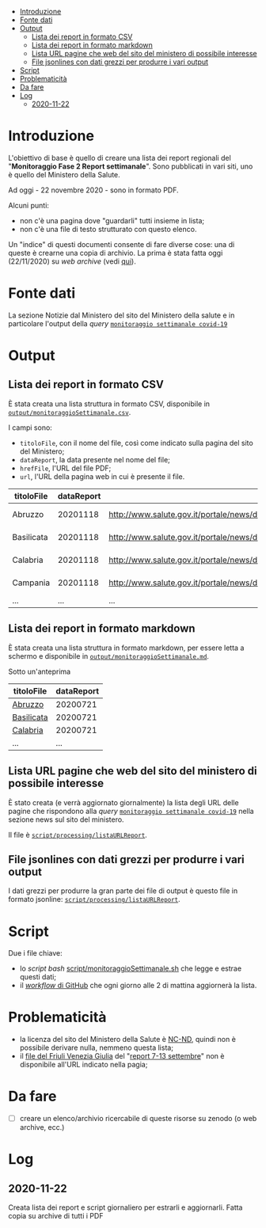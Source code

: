 - [Introduzione](#introduzione)
- [Fonte dati](#fonte-dati)
- [Output](#output)
  - [Lista dei report in formato CSV](#lista-dei-report-in-formato-csv)
  - [Lista dei report in formato markdown](#lista-dei-report-in-formato-markdown)
  - [Lista URL pagine che web del sito del ministero di possibile interesse](#lista-url-pagine-che-web-del-sito-del-ministero-di-possibile-interesse)
  - [File jsonlines con dati grezzi per produrre i vari output](#file-jsonlines-con-dati-grezzi-per-produrre-i-vari-output)
- [Script](#script)
- [Problematicità](#problematicità)
- [Da fare](#da-fare)
- [Log](#log)
  - [2020-11-22](#2020-11-22)

# Introduzione

L'obiettivo di base è quello di creare una lista dei report regionali del "**Monitoraggio Fase 2 Report settimanale**". Sono pubblicati in vari siti, uno è quello del Ministero della Salute.

Ad oggi - 22 novembre 2020 - sono in formato PDF.

Alcuni punti:

- non c'è una pagina dove "guardarli" tutti insieme in lista;
- non c'è una file di testo strutturato con questo elenco.

Un "indice" di questi documenti consente di fare diverse cose: una di queste è crearne una copia di archivio. La prima è stata fatta oggi (22/11/2020) su *web archive* (vedi [qui](https://i.imgur.com/K9Mkroe.png)).

# Fonte dati

La sezione Notizie dal Ministero del sito del Ministero della salute e in particolare l'output della *query* [`monitoraggio settimanale covid-19`](http://cerca.ministerosalute.it/search?ulang=it&proxystylesheet=notiziePORT_front-end&access=p&sort=date%3AD%3AS%3Ad1&wc=200&ud=1&entqr=3&output=xml_no_dtd&filter=p&q=monitoraggio%20settimanale%20covid-19&site=notiziePORT_collection&wc_mc=1&oe=UTF-8&tlen=2048&getfields=*&client=notiziePORT_front-end&ie=UTF-8&entqrm=0&start=0)

# Output

## Lista dei report in formato CSV

È stata creata una lista struttura in formato CSV, disponibile in [`output/monitoraggioSettimanale.csv`](output/monitoraggioSettimanale.csv).

I campi sono:

- `titoloFile`, con il nome del file, così come indicato sulla pagina del sito del Ministero;
- `dataReport`, la data presente nel nome del file;
- `hrefFile`, l'URL del file PDF;
- `url`, l'URL della pagina web in cui è presente il file.

| titoloFile | dataReport | hrefFile | url |
| --- | --- | --- | --- |
| Abruzzo | 20201118 | http://www.salute.gov.it/portale/news/documenti/Epi_aggiornamenti/Epi_aggiornamento_Abruzzo_20201118.pdf | http://www.salute.gov.it/portale/news/p3_2_1_1_1.jsp?lingua=italiano&menu=notizie&p=dalministero&id=5182 |
| Basilicata | 20201118 | http://www.salute.gov.it/portale/news/documenti/Epi_aggiornamenti/Epi_aggiornamento_Basilicata_20201118.pdf | http://www.salute.gov.it/portale/news/p3_2_1_1_1.jsp?lingua=italiano&menu=notizie&p=dalministero&id=5182 |
| Calabria | 20201118 | http://www.salute.gov.it/portale/news/documenti/Epi_aggiornamenti/Epi_aggiornamento_Calabria_20201118.pdf | http://www.salute.gov.it/portale/news/p3_2_1_1_1.jsp?lingua=italiano&menu=notizie&p=dalministero&id=5182 |
| Campania | 20201118 | http://www.salute.gov.it/portale/news/documenti/Epi_aggiornamenti/Epi_aggiornamento_Campania_20201118.pdf | http://www.salute.gov.it/portale/news/p3_2_1_1_1.jsp?lingua=italiano&menu=notizie&p=dalministero&id=5182 |
| ... | ... | ... | ... |

## Lista dei report in formato markdown

È stata creata una lista struttura in formato markdown, per essere letta a schermo e disponibile in [`output/monitoraggioSettimanale.md`](output/monitoraggioSettimanale.md).

Sotto un'anteprima

| titoloFile | dataReport |
| --- | --- |
| [Abruzzo](http://www.salute.gov.it/portale/news/documenti/Epi_aggiornamenti/Abruzzo_20200721.pdf) | 20200721 |
| [Basilicata](http://www.salute.gov.it/portale/news/documenti/Epi_aggiornamenti/Basilicata_20200721.pdf) | 20200721 |
| [Calabria](http://www.salute.gov.it/portale/news/documenti/Epi_aggiornamenti/Calabria_20200721.pdf) | 20200721 |
| ... | ... |

## Lista URL pagine che web del sito del ministero di possibile interesse

È stato creata (e verrà aggiornato giornalmente) la lista degli URL delle pagine che rispondono alla *query* [`monitoraggio settimanale covid-19`](http://cerca.ministerosalute.it/search?ulang=it&proxystylesheet=notiziePORT_front-end&access=p&sort=date%3AD%3AS%3Ad1&wc=200&ud=1&entqr=3&output=xml_no_dtd&filter=p&q=monitoraggio%20settimanale%20covid-19&site=notiziePORT_collection&wc_mc=1&oe=UTF-8&tlen=2048&getfields=*&client=notiziePORT_front-end&ie=UTF-8&entqrm=0&start=0) nella sezione news sul sito del ministero.

Il file è [`script/processing/listaURLReport`](script/processing/listaURLReport).

## File jsonlines con dati grezzi per produrre i vari output

I dati grezzi per produrre la gran parte dei file di output è questo file in formato jsonline: [`script/processing/listaURLReport`](script/processing/listaFileReport.jsonl).

# Script

Due i file chiave:

- lo *script bash* [script/monitoraggioSettimanale.sh](script/monitoraggioSettimanale.sh) che legge e estrae questi dati;
- il [*workflow* di GitHub](../../.github/workflows/monitoraggioSettimanale.yml) che ogni giorno alle 2 di mattina aggiornerà la lista.

# Problematicità

- la licenza del sito del Ministero della Salute è [NC-ND](http://www.salute.gov.it/portale/p5_0.jsp?lingua=italiano&id=50), quindi non è possibile derivare nulla, nemmeno questa lista;
- il [file del Friuli Venezia Giulia](http://www.salute.gov.it/portale/news/documenti/Epi_aggiornamenti/Epi_aggiornamento_Friuli-Venezia_Giulia_20200915.pdf) del "[report 7-13 settembre](http://www.salute.gov.it/portale/news/p3_2_1_1_1.jsp?lingua=italiano&menu=notizie&p=dalministero&id=5061)" non è disponibile all'URL indicato nella pagia;

# Da fare

- [ ] creare un elenco/archivio ricercabile di queste risorse su zenodo (o web archive, ecc.)

# Log

## 2020-11-22

Creata lista dei report e script giornaliero per estrarli e aggiornarli. Fatta copia su archive di tutti i PDF
